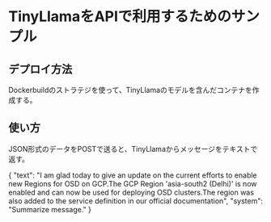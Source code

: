 # TinyLlamaをAPIで利用するためのサンプル

## デプロイ方法

Dockerbuildのストラテジを使って、TinyLlamaのモデルを含んだコンテナを作成する。

## 使い方

JSON形式のデータをPOSTで送ると、TinyLlamaからメッセージをテキストで返す。

{
    "text": "I am glad today to give an update on the current efforts to enable new Regions for OSD on GCP.The GCP Region 'asia-south2 (Delhi)' is now enabled and can now be used for deploying OSD clusters.The region was also added to the service definition in our official documentation",
    "system": "Summarize message."
}